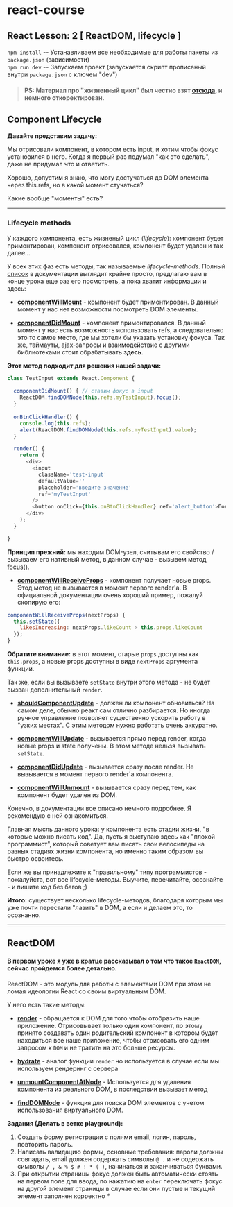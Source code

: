 # react-course
## React Lesson: 2 [ ReactDOM, lifecycle ]

`npm install` -- Устанавливаем все необходимые для работы пакеты из `package.json` (зависимости) <br/>
`npm run dev` -- Запускаем проект (запускается скрипт прописаный внутри `package.json` с ключем "dev")

> #### PS: Материал про "жизненный цикл" был честно взят [отсюда](https://maxfarseer.gitbooks.io/react-course-ru/content/zhiznennii_tsikl_komponenta.html), и немного откоректирован.

<!-- ![s](https://translate.google.com.ua/?hl=ru&tab=TT) -->

## Component Lifecycle
<!-- 

**Жизненный цикл в react** - это определенный набор функций которые вызываются при определенных обстоятельствах.
 -->

<!-- ---------------------------- -->
**Давайте представим задачу:**

Мы отрисовали компонент, в котором есть input, и хотим чтобы фокус установился в него. Когда я первый раз подумал "как это сделать", даже не придумал что и ответить.

Хорошо, допустим я знаю, что могу достучаться до DOM элемента через this.refs, но в какой момент стучаться?

Какие вообще "моменты" есть?

---

### Lifecycle methods

У каждого компонента, есть жизненый цикл (*lifecycle*): компонент будет примонтирован, компонент отрисовался, компонент будет удален и так далее...

У всех этих фаз есть методы, так называемые *lifecycle-methods*. Полный [список](https://facebook.github.io/react/docs/react-component.html) в документации выглядит крайне просто, предлагаю вам в конце урока еще раз его посмотреть, а пока хватит информации и здесь:

- **[componentWillMount](https://facebook.github.io/react/docs/react-component.html#componentwillmount)** - компонент будет примонтирован. В данный момент у нас нет возможности посмотреть DOM элементы.

- **[componentDidMount](https://facebook.github.io/react/docs/react-component.html#componentdidmount)** - компонент   примонтировался. В данный момент у нас есть возможность использовать refs, а следовательно это то самое место, где мы хотели бы указать установку фокуса. Так же, таймауты, ajax-запросы и взаимодействие с другими библиотеками стоит обрабатывать **здесь**. 

**Этот метод подходит для решения нашей задачи:**
```javascript
class TestInput extends React.Component {
  
  componentDidMount() { // ставим фокус в input
    ReactDOM.findDOMNode(this.refs.myTestInput).focus();
  }
  
  onBtnClickHandler() {
    console.log(this.refs);
    alert(ReactDOM.findDOMNode(this.refs.myTestInput).value);
  }

  render() {
    return (
      <div>
        <input
          className='test-input'
          defaultValue=''
          placeholder='введите значение'
          ref='myTestInput'
        />
        <button onClick={this.onBtnClickHandler} ref='alert_button'>Показать alert</button>
      </div>
    );
  }

}

```

**Принцип прежний:** мы находим DOM-узел, считывам его свойство / вызываем его нативный метод, в данном случае - вызывем метод [focus()](https://developer.mozilla.org/ru/docs/Web/API/HTMLElement/focus).

- **[componentWillReceiveProps](https://facebook.github.io/react/docs/react-component.html#componentwillreceiveprops)** - компонент получает новые props. Этод метод не вызывается в момент первого render'a. В официальной документации очень хороший пример, пожалуй скопирую его:

```javascript
componentWillReceiveProps(nextProps) {
  this.setState({
    likesIncreasing: nextProps.likeCount > this.props.likeCount
  });
}
```

**Обратите внимание:** в этот момент, старые `props` доступны как `this.props`, а новые props доступны в виде `nextProps` аргумента функции.

Так же, если вы вызываете `setState` внутри этого метода - не будет вызван дополнительный `render`.

- **[shouldComponentUpdate](https://facebook.github.io/react/docs/react-component.html#shouldcomponentupdate)** - должен ли компонент обновиться? На самом деле, обычно реакт сам отлично разбирается. Но иногда ручное управление позволяет существенно ускорить работу в "узких местах". С этим методом нужно работать очень аккуратно.

- **[componentWillUpdate](https://facebook.github.io/react/docs/react-component.html#componentwillupdate)** - вызывается прямо перед render, когда новые props и state получены. В этом методе нельзя вызывать `setState`.

- **[componentDidUpdate](https://facebook.github.io/react/docs/react-component.html#componentdidupdate)** - вызывается сразу после render. Не вызывается в момент первого render'а компонента.

- **[componentWillUnmount](https://facebook.github.io/react/docs/react-component.html#componentwillunmount)** - вызывается сразу перед тем, как компонент будет удален из DOM.

Конечно, в документации все описано немного подробнее. Я рекомендую с ней ознакомиться.

Главная мысль данного урока: у компонента есть стадии жизни, "в которые можно писать код". Да, пусть я выступаю здесь как "плохой программист", который советует вам писать свои велосипеды на разных стадиях жизни компонента, но именно таким образом вы быстро освоитесь.

Если же вы принадлежите к "правильному" типу программистов - пожалуйста, вот все lifecycle-методы. Выучите, перечитайте, осознайте - и пишите код без багов ;)

**Итого:** существует несколько lifecycle-методов, благодаря которым мы уже почти перестали "лазить" в DOM, а если и делаем это, то осознанно.

--- 

## ReactDOM

#### В первом уроке я уже в кратце рассказывал о том что такое `ReactDOM`, сейчас пройдемся более детально. 

ReactDOM - это модуль для работы с элементами DOM при этом не ломая идеологии React со своим виртуальным DOM. 

У него есть такие методы:
- **[render](https://facebook.github.io/react/docs/react-dom.html#render)** - обращается к DOM для того чтобы отобразить наше приложение. Отрисовывает только один компонент, по этому принято создавать один родительский компонент в котором будет находиться все наше приложение, чтобы отрисовать его одним запросом к `DOM` и не тратить на это больше ресурсы. 

- **[hydrate](https://facebook.github.io/react/docs/react-dom.html#hydrate)** - аналог функции `render` но используется в случае если мы используем рендеринг с сервера

- **[unmountComponentAtNode](https://facebook.github.io/react/docs/react-dom.html#unmountcomponentatnode)** - Используется для удаления компонента из реального DOM, в последствии вызывает метод   

- **[findDOMNode](https://facebook.github.io/react/docs/react-dom.html#finddomnode)** - функция для поиска DOM элементов с учетом использования виртуального DOM.

<!-- - **[createPortal](https://facebook.github.io/react/docs/react-dom.html#createportal)** -  -->

**Задания (Делать в ветке playground):** 
1. Создать форму регистрации с полями email, логин, пароль, повторить пароль.
2. Написать валидацию формы, основные требования: пароли должны совпадать, email должен содержать символы   `@ .` и не содержать символы `/ , & % $ # ! * ( )`, начинаться и заканчиваться буквами.
3. При открытии страницы фокус должен быть автоматически стоять на первом поле для ввода, по нажатию на `enter` переключать фокус на другой элемент страницы в случае если они пустые и текущий элемент заполнен корректно _*_

